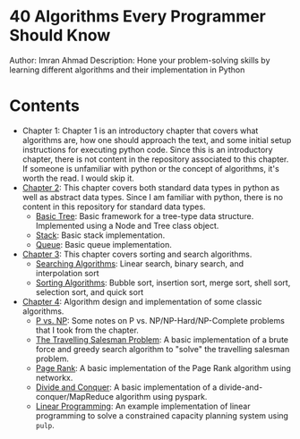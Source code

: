 # 40 Algorithms Every Programmer Should Know

Author: Imran Ahmad
Description: Hone your problem-solving skills by learning different algorithms and their implementation in Python

# Contents

- Chapter 1: Chapter 1 is an introductory chapter that covers what algorithms are, how one should approach the text, and some initial setup instructions for executing python code. Since this is an introductory chapter, there is not content in the repository associated to this chapter. If someone is unfamiliar with python or the concept of algorithms, it's worth the read. I would skip it.
- [Chapter 2](./ch2/): This chapter covers both standard data types in python as well as abstract data types. Since I am familiar with python, there is no content in this repository for standard data types.   
  - [Basic Tree](./ch2/tree.py): Basic framework for a tree-type data structure. Implemented using a Node and Tree class object.
  - [Stack](./ch2/stack.py): Basic stack implementation.
  - [Queue](./ch2/queue.py): Basic queue implementation.
- [Chapter 3](./ch3/): This chapter covers sorting and search algorithms.
  - [Searching Algorithms](./ch3/searches.py): Linear search, binary search, and interpolation sort
  - [Sorting Algorithms](./ch3/sorts.py): Bubble sort, insertion sort, merge sort, shell sort, selection sort, and quick sort
- [Chapter 4](./ch4/): Algorithm design and implementation of some classic algorithms.
  - [P vs. NP](./ch4/p_vs_np.md): Some notes on P vs. NP/NP-Hard/NP-Complete problems that I took from the chapter.
  - [The Travelling Salesman Problem](./ch4/tsp.py): A basic implementation of a brute force and greedy search algorithm to "solve" the travelling salesman problem.
  - [Page Rank](./ch4/pagerank.py): A basic implementation of the Page Rank algorithm using networkx.
  - [Divide and Conquer](./ch4/divide_and_conquer.py): A basic implementation of a divide-and-conquer/MapReduce algorithm using pyspark.
  - [Linear Programming](./ch4/capacity.py): An example implementation of linear programming to solve a constrained capacity planning system using `pulp`.
